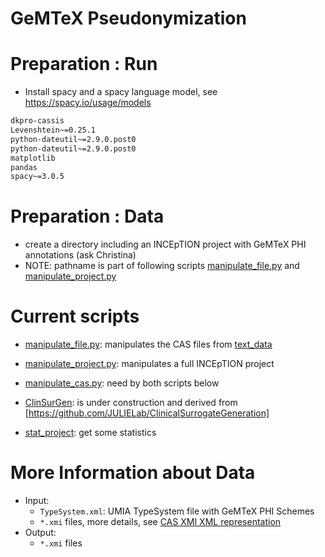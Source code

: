 # GeMTeX Pseudonymization

# Preparation : Run

* Install spacy and a spacy language model, see https://spacy.io/usage/models

```requirements.txt
dkpro-cassis
Levenshtein~=0.25.1
python-dateutil~=2.9.0.post0
python-dateutil~=2.9.0.post0
matplotlib
pandas
spacy~=3.0.5
```

# Preparation : Data

* create a directory including an INCEpTION project with GeMTeX PHI annotations (ask Christina)
* NOTE: pathname is part of following scripts [manipulate_file.py](manipulate_file.py) and [manipulate_project.py](manipulate_project.py)


# Current scripts

* [manipulate_file.py](manipulate_file.py): manipulates the CAS files from [text_data](test_data)
* [manipulate_project.py](manipulate_project.py): manipulates a full INCEpTION project
* [manipulate_cas.py](manipulate_cas.py): need by both scripts below
* [ClinSurGen](ClinSurGen): is under construction and derived from [https://github.com/JULIELab/ClinicalSurrogateGeneration] 

* [stat_project](stat_project.py): get some statistics

# More Information about Data

* Input:
  * `TypeSystem.xml`: UMIA TypeSystem file with GeMTeX PHI Schemes
  * `*.xmi` files, more details, see [CAS XMI XML representation](https://github.com/dkpro/dkpro-cassis?tab=readme-ov-file)
* Output:
  * `*.xmi` files
